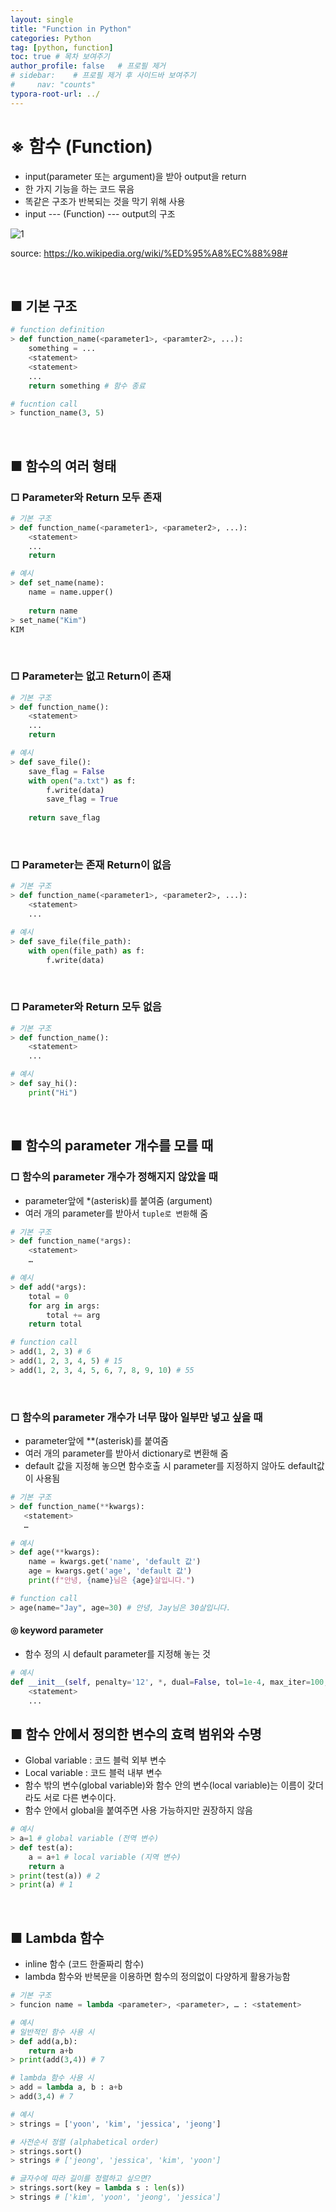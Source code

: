 ```yaml
---
layout: single
title: "Function in Python"
categories: Python
tag: [python, function]
toc: true # 목차 보여주기
author_profile: false   # 프로필 제거
# sidebar:    # 프로필 제거 후 사이드바 보여주기
#     nav: "counts"
typora-root-url: ../
---
```


# ※ 함수 (Function)
- input(parameter 또는 argument)을 받아 output을 return
- 한 가지 기능을 하는 코드 묶음
- 똑같은 구조가 반복되는 것을 막기 위해 사용
- input --- (Function) --- output의 구조

![1]({{site.url}}/images/python/2024-05-12-python-function/1.png)

source: <https://ko.wikipedia.org/wiki/%ED%95%A8%EC%88%98#>

<br>

## ■ 기본 구조

```py
# function definition
> def function_name(<parameter1>, <paramter2>, ...):
    something = ...
    <statement>
    <statement>
    ...
    return something # 함수 종료

# fucntion call
> function_name(3, 5)
```

<br>

## ■ 함수의 여러 형태

### □ Parameter와 Return 모두 존재

```py
# 기본 구조
> def function_name(<parameter1>, <parameter2>, ...):
    <statement>
    ...
    return
```

```py
# 예시
> def set_name(name):
    name = name.upper()
    
    return name
> set_name("Kim")
KIM
```

<br>

### □ Parameter는 없고 Return이 존재

```py
# 기본 구조
> def function_name():
    <statement>
    ...
    return
```

```py
# 예시
> def save_file():
    save_flag = False
    with open("a.txt") as f:
        f.write(data)
        save_flag = True
    
    return save_flag
```

<br>

### □ Parameter는 존재 Return이 없음

```py
# 기본 구조
> def function_name(<parameter1>, <parameter2>, ...):
    <statement>
    ...
```

```py
# 예시
> def save_file(file_path):
    with open(file_path) as f:
        f.write(data)
```

<br>

### □ Parameter와 Return 모두 없음

```py
# 기본 구조
> def function_name():
    <statement>
    ...
```

```py
# 예시
> def say_hi():
    print("Hi")
```

<br>

## ■ 함수의 parameter 개수를 모를 때
### □ 함수의 parameter 개수가 정해지지 않았을 때
- parameter앞에 *(asterisk)를 붙여줌 (argument)
- 여러 개의 parameter를 받아서 `tuple로 변환`해 줌

```py
# 기본 구조
> def function_name(*args):
    <statement>
    …
```

```py
# 예시
> def add(*args):
    total = 0
    for arg in args:
        total += arg
    return total

# function call
> add(1, 2, 3) # 6
> add(1, 2, 3, 4, 5) # 15
> add(1, 2, 3, 4, 5, 6, 7, 8, 9, 10) # 55
```

<br>

### □ 함수의 parameter 개수가 너무 많아 일부만 넣고 싶을 때
- parameter앞에 **(asterisk)를 붙여줌
- 여러 개의 parameter를 받아서 dictionary로 변환해 줌
- default 값을 지정해 놓으면 함수호출 시 parameter를 지정하지 않아도 default값이 사용됨

 ```py
# 기본 구조
> def function_name(**kwargs):
    <statement>
    …
```

```py
# 예시
> def age(**kwargs):
    name = kwargs.get('name', 'default 값')
    age = kwargs.get('age', 'default 값')
    print(f"안녕, {name}님은 {age}살입니다.")

# function call
> age(name="Jay", age=30) # 안녕, Jay님은 30살입니다.
```

#### **◎ keyword parameter**
- 함수 정의 시 default parameter를 지정해 놓는 것

```py
# 예시
def __init__(self, penalty='12', *, dual=False, tol=1e-4, max_iter=100, ...):
    <statement>
    ...
```

## ■ 함수 안에서 정의한 변수의 효력 범위와 수명
- Global variable : 코드 블럭 외부 변수 
- Local variable : 코드 블럭 내부 변수
- 함수 밖의 변수(global variable)와 함수 안의 변수(local variable)는 이름이 갖더라도 서로 다른 변수이다.
- 함수 안에서 global을 붙여주면 사용 가능하지만 권장하지 않음

```py
# 예시
> a=1 # global variable (전역 변수)
> def test(a):
    a = a+1 # local variable (지역 변수)
    return a
> print(test(a)) # 2
> print(a) # 1
```

<br>

## ■ Lambda 함수
- inline 함수 (코드 한줄짜리 함수)
- lambda 함수와 반복문을 이용하면 함수의 정의없이 다양하게 활용가능함

```py
# 기본 구조
> funcion name = lambda <parameter>, <parameter>, … : <statement>
```

```py
# 예시
# 일반적인 함수 사용 시
> def add(a,b):
    return a+b
> print(add(3,4)) # 7

# lambda 함수 사용 시
> add = lambda a, b : a+b
> add(3,4) # 7
```

```py
# 예시
> strings = ['yoon', 'kim', 'jessica', 'jeong']

# 사전순서 정렬 (alphabetical order)
> strings.sort()
> strings # ['jeong', 'jessica', 'kim', 'yoon']

# 글자수에 따라 길이를 정렬하고 싶으면?
> strings.sort(key = lambda s : len(s))
> strings # ['kim', 'yoon', 'jeong', 'jessica']
```